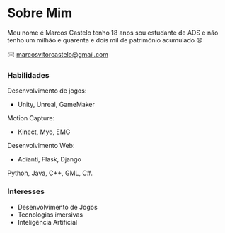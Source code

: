 # Sobre Mim

Meu nome é Marcos Castelo tenho 18 anos sou estudante de ADS e não tenho um milhão e quarenta e dois mil de patrimônio acumulado :weary:

:envelope: marcosvitorcastelo@gmail.com


### Habilidades

Desenvolvimento de jogos: 
 - Unity, Unreal, GameMaker

Motion Capture:
 - Kinect, Myo, EMG
 
 Desenvolvimento Web:
  - Adianti, Flask, Django

Python, Java, C++, GML, C#.

### Interesses
- Desenvolvimento de Jogos
- Tecnologias imersivas
- Inteligência Artificial
